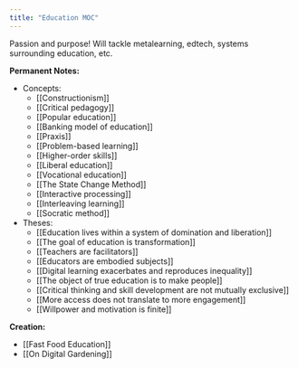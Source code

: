 ```yaml
---
title: "Education MOC"
---
```

Passion and purpose!
Will tackle  metalearning, edtech, systems surrounding education, etc.

**Permanent Notes:**
+ Concepts:
	+ [[Constructionism]]
	+ [[Critical pedagogy]]
	+ [[Popular education]]
	+ [[Banking model of education]]
	+ [[Praxis]]
	+ [[Problem-based learning]]
	+ [[Higher-order skills]]
	+ [[Liberal education]]
	+ [[Vocational education]]
	+ [[The State Change Method]]
	+ [[Interactive processing]]
	+ [[Interleaving learning]]
	+ [[Socratic method]]
+ Theses:
	+  [[Education lives within a system of domination and liberation]]
	+ [[The goal of education is transformation]]
	+ [[Teachers are facilitators]]
	+ [[Educators are embodied subjects]]
	+ [[Digital learning exacerbates and reproduces inequality]]
	+ [[The object of true education is to make people]]
	+ [[Critical thinking and skill development are not mutually exclusive]]
	+ [[More access does not translate to more engagement]]
	+ [[Willpower and motivation is finite]]

**Creation:**
+ [[Fast Food Education]]
+ [[On Digital Gardening]]